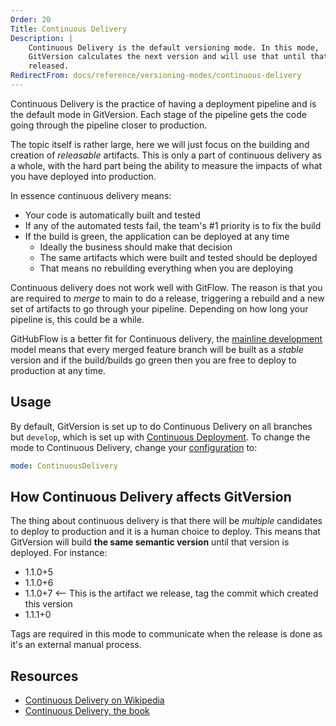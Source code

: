 ```yaml
---
Order: 20
Title: Continuous Delivery
Description: |
    Continuous Delivery is the default versioning mode. In this mode,
    GitVersion calculates the next version and will use that until that is
    released.
RedirectFrom: docs/reference/versioning-modes/continuous-delivery
---
```


Continuous Delivery is the practice of having a deployment pipeline and is the
default mode in GitVersion. Each stage of the pipeline gets the code going
through the pipeline closer to production.

The topic itself is rather large, here we will just focus on the building and
creation of _releasable_ artifacts. This is only a part of continuous delivery
as a whole, with the hard part being the ability to measure the impacts of what
you have deployed into production.

In essence continuous delivery means:

*   Your code is automatically built and tested
*   If any of the automated tests fail, the team's #1 priority is to fix the
    build
*   If the build is green, the application can be deployed at any time
    *   Ideally the business should make that decision
    *   The same artifacts which were built and tested should be deployed
    *   That means no rebuilding everything when you are deploying

Continuous delivery does not work well with GitFlow. The reason is that you are
required to _merge_ to main to do a release, triggering a rebuild and a new
set of artifacts to go through your pipeline. Depending on how long your
pipeline is, this could be a while.

GitHubFlow is a better fit for Continuous delivery, the [mainline
development][mainline] model means that every merged feature branch will be
built as a _stable_ version and if the build/builds go green then you are free
to deploy to production at any time.

## Usage

By default, GitVersion is set up to do Continuous Delivery on all branches but
`develop`, which is set up with [Continuous Deployment][continuous-deployment].
To change the mode to Continuous Delivery, change your
[configuration] to:

```yaml
mode: ContinuousDelivery
```

## How Continuous Delivery affects GitVersion

The thing about continuous delivery is that there will be _multiple_ candidates
to deploy to production and it is a human choice to deploy. This means that
GitVersion will build **the same semantic version** until that version is
deployed. For instance:

*   1.1.0+5
*   1.1.0+6
*   1.1.0+7  <-- This is the artifact we release, tag the commit which created
    this version
*   1.1.1+0

Tags are required in this mode to communicate when the release is done as it's
an external manual process.

## Resources

*   [Continuous Delivery on Wikipedia][wikipedia]
*   [Continuous Delivery, the book][book]

[book]: http://www.amazon.com/Continuous-Delivery-Deployment-Automation-Addison-Wesley/dp/0321601912
[configuration]: /docs/reference/configuration
[continuous-deployment]: continuous-deployment
[mainline]: /docs/reference/modes/mainline
[wikipedia]: https://en.wikipedia.org/wiki/Continuous_delivery
